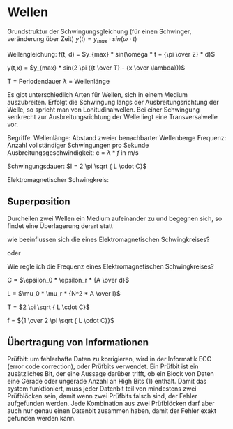 # Wellen

Grundstruktur der Schwingungsgleichung (für einen Schwinger, veränderung über Zeit)
$y(t) = y_{max} \cdot sin(\omega \cdot t)$

Wellengleichung:
f(t, d) = $y_{max} * sin(\omega * t + {\pi \over 2} * d)$

y(t,x) = $y_{max} * sin(2 \pi ({t \over T} - {x \over \lambda}))$

T = Periodendauer
$\lambda$ = Wellenlänge

Es gibt unterschiedlich Arten für Wellen, sich in einem Medium auszubreiten. Erfolgt die Schwingung längs der Ausbreitungsrichtung der Welle, so spricht man von Lonitudinalwellen. Bei einer Schwingung senkrecht zur Ausbreitungsrichtung der Welle liegt eine Transversalwelle vor.

Begriffe:
Wellenlänge: Abstand zweier benachbarter Wellenberge
Frequenz: Anzahl vollständiger Schwingungen pro Sekunde
Ausbreitungsgeschwindigkeit: c = $\lambda * f$ in m/s

Schwingungsdauer: $I = 2 \pi \sqrt { L \cdot C}$

Elektromagnetischer Schwingkreis:



## Superposition

Durcheilen zwei Wellen ein Medium aufeinander zu und begegnen sich, so findet eine Überlagerung derart statt


wie beeinflussen sich die eines Elektromagnetischen Schwingkreises?

oder

Wie regle ich die Frequenz eines Elektromagnetischen Schwingkreises?


C = $\epsilon_0 * \epsilon_r * {A \over d}$

L = $\mu_0 * \mu_r * {N^2 * A \over l}$

T = $2 \pi \sqrt { L \cdot C}$

f = ${1 \over 2 \pi \sqrt { L \cdot C}}$

## Übertragung von Informationen

Prüfbit:
um fehlerhafte Daten zu korrigieren, wird in der Informatik ECC (error code correction), oder Prüfbits verwendet. Ein Prüfbit ist ein zusätzliches Bit, der eine Aussage darüber trifft, ob ein Block von Daten eine Gerade oder ungerade Anzahl an High Bits (1) enthält. Damit das system funktioniert, muss jeder Datenbit teil von mindestens zwei Prüfblöcken sein, damit wenn zwei Prüfbits falsch sind, der Fehler aufgefunden werden. Jede Kombination aus zwei Prüfblöcken darf aber auch nur genau einen Datenbit zusammen haben, damit der Fehler exakt gefunden werden kann.